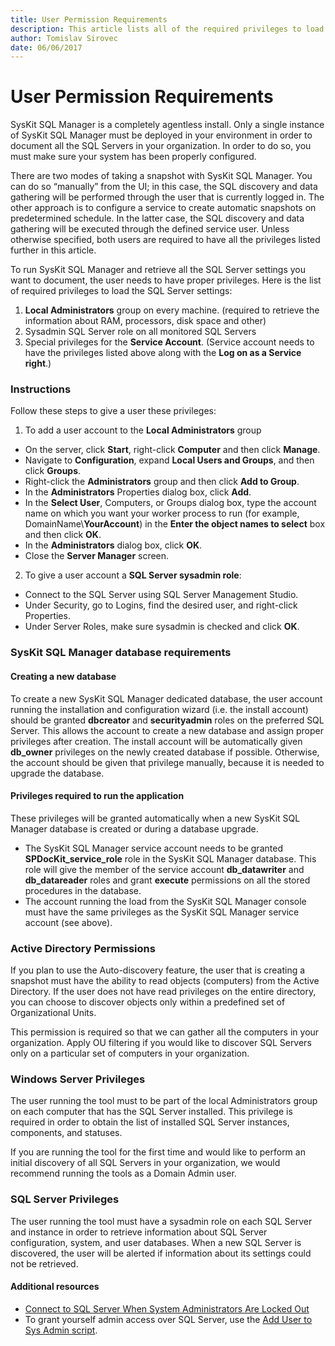 ```yaml
---
title: User Permission Requirements
description: This article lists all of the required privileges to load the SQL Server settings using SysKit SQL Manager.
author: Tomislav Sirovec
date: 06/06/2017
---
```

# User Permission Requirements

SysKit SQL Manager is a completely agentless install. Only a single instance of SysKit SQL Manager must be deployed in your environment in order to document all the SQL Servers in your organization. In order to do so, you must make sure your system has been properly configured.

There are two modes of taking a snapshot with SysKit SQL Manager. You can do so “manually” from the UI; in this case, the SQL discovery and data gathering will be performed through the user that is currently logged in. The other approach is to configure a service to create automatic snapshots on predetermined schedule. In the latter case, the SQL discovery and data gathering will be executed through the defined service user. Unless otherwise specified, both users are required to have all the privileges listed further in this article.

To run SysKit SQL Manager and retrieve all the SQL Server settings you want to document, the user needs to have proper privileges. Here is the list of required privileges to load the SQL Server settings:

1. __Local Administrators__ group on every machine. (required to retrieve the information about RAM, processors, disk space and other)
2. Sysadmin SQL Server role on all monitored SQL Servers
3. Special privileges for the __Service Account__. (Service account needs to have the privileges listed above along with the __Log on as a Service right__.)

### Instructions

Follow these steps to give a user these privileges:

1. To add a user account to the __Local Administrators__ group
  * On the server, click __Start__, right-click __Computer__ and then click __Manage__.
  * Navigate to __Configuration__, expand __Local Users and Groups__, and then click __Groups__.
  * Right-click the __Administrators__ group and then click __Add to Group__.
  * In the __Administrators__ Properties dialog box, click __Add__.
  * In the __Select User__, Computers, or Groups dialog box, type the account name on which you want your worker process to run (for example, DomainName\\__YourAccount__) in the __Enter the object names to select__ box and then click __OK__.
  * In the __Administrators__ dialog box, click __OK__.
  * Close the __Server Manager__ screen.
2. To give a user account a __SQL Server sysadmin role__:
  * Connect to the SQL Server using SQL Server Management Studio.
  * Under Security, go to Logins, find the desired user, and right-click Properties.
  * Under Server Roles, make sure sysadmin is checked and click __OK__.

### SysKit SQL Manager database requirements

#### Creating a new database

To create a new SysKit SQL Manager dedicated database, the user account running the installation and configuration wizard (i.e. the install account) should be granted __dbcreator__ and __securityadmin__ roles on the preferred SQL Server. This allows the account to create a new database and assign proper privileges after creation. The install account will be automatically given __db_owner__ privileges on the newly created database if possible. Otherwise, the account should be given that privilege manually, because it is needed to upgrade the database.

#### Privileges required to run the application

These privileges will be granted automatically when a new SysKit SQL Manager database is created or during a database upgrade.

* The SysKit SQL Manager service account needs to be granted __SPDocKit_service_role__ role in the SysKit SQL Manager database. This role will give the member of the service account __db_datawriter__  and  __db_datareader__ roles and grant __execute__ permissions on all the stored procedures in the database.
* The account running the load from the SysKit SQL Manager console must have the same privileges as the SysKit SQL Manager service account (see above).

### Active Directory Permissions

If you plan to use the Auto-discovery feature, the user that is creating a snapshot must have the ability to read objects (computers) from the Active Directory. If the user does not have read privileges on the entire directory, you can choose to discover objects only within a predefined set of Organizational Units.

This permission is required so that we can gather all the computers in your organization. Apply OU filtering if you would like to discover SQL Servers only on a particular set of computers in your organization.

### Windows Server Privileges

The user running the tool must to be part of the local Administrators group on each computer that has the SQL Server installed. This privilege is required in order to obtain the list of installed SQL Server instances, components, and statuses.

If you are running the tool for the first time and would like to perform an initial discovery of all SQL Servers in your organization, we would recommend running the tools as a Domain Admin user.

### SQL Server Privileges

The user running the tool must have a sysadmin role on each SQL Server and instance in order to retrieve information about SQL Server configuration, system, and user databases. When a new SQL Server is discovered, the user will be alerted if information about its settings could not be retrieved.
 
 #### Additional resources

* [Connect to SQL Server When System Administrators Are Locked Out](https://docs.microsoft.com/en-us/sql/database-engine/configure-windows/connect-to-sql-server-when-system-administrators-are-locked-out)
* To grant yourself admin access over SQL Server, use the [Add User to Sys Admin script](https://github.com/Acceleratio/SQLScripts/blob/master/AddUserToSysAdmin.bat
).

